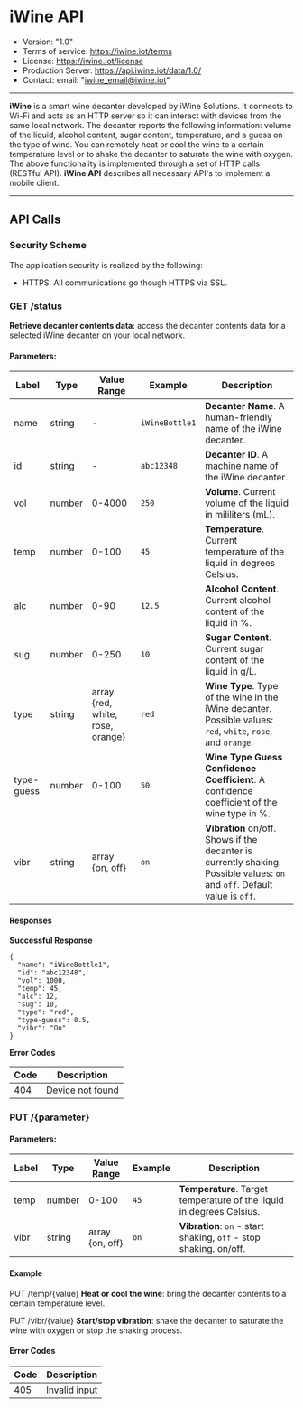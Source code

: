 # iWine API 

* Version: "1.0"
* Terms of service: https://iwine.iot/terms
* License: https://iwine.iot/license
* Production Server: https://api.iwine.iot/data/1.0/
* Contact: email: "iwine_email@iwine.iot"

- - -
**iWine** is a smart wine decanter developed by iWine Solutions. It connects to Wi-Fi and acts as an HTTP server so it can interact with devices from the same local network. The decanter reports the following information: volume of the liquid, alcohol content, sugar content, temperature, and a guess on the type of wine.  You can remotely heat or cool the wine to a certain temperature level or to shake the decanter to saturate the wine with oxygen. The above functionality is implemented through a set of HTTP calls (RESTful API). **iWine API** describes all necessary API's to implement a mobile client.
- - -

## API Calls

### Security Scheme
The application security is realized by the following:
* HTTPS: All communications go though HTTPS via SSL.


### GET /status

**Retrieve decanter contents data**: access the decanter contents data for a selected iWine decanter on your local network.

#### Parameters:

Label     | Type   | Value Range                      | Example       | Description
----------|--------|----------------------------------|---------------|-------------
name      | string |    -                             | `iWineBottle1`| **Decanter Name**. A human-friendly name of the iWine decanter.
id        | string |    -                             | `abc12348`    | **Decanter ID**. A machine name of the iWine decanter. 
vol       | number | 0-4000                           | `250`         | **Volume**. Current volume of the liquid in mililiters (mL). 
temp      | number | 0-100                            | `45`          | **Temperature**. Current temperature of the liquid in degrees Celsius.
alc       | number |  0-90                            | `12.5`        | **Alcohol Content**. Current alcohol content of the liquid in %.
sug       | number | 0-250                            | `10`          | **Sugar Content**. Current sugar content of the liquid in g/L.
type      | string | array {red, white, rose, orange} |`red`          | **Wine Type**. Type of the wine in the iWine decanter. Possible values: `red`, `white`, `rose`, and `orange`. 
type-guess| number | 0-100                              | `50`         | **Wine Type Guess Confidence Coefficient**. A confidence coefficient of the wine type in %.
vibr      | string | array {on, off}                  | `on`          | **Vibration** on/off. Shows if the decanter is currently shaking. Possible values: `on` and `off`. Default value is `off`.

#### Responses
        
**Successful Response**

    {
      "name": "iWineBottle1",
      "id": "abc12348",
      "vol": 1000,
      "temp": 45,
      "alc": 12,
      "sug": 10,
      "type": "red",
      "type-guess": 0.5,
      "vibr": "On"
    }


**Error Codes**

Code |  Description
-----|------------------
404  | Device not found
           
  

### PUT /{parameter}

#### Parameters:

Label     | Type   | Value Range                      | Example       | Description
----------|--------|----------------------------------|---------------|-------------
temp      | number | 0-100                            | `45`          | **Temperature**. Target temperature of the liquid in degrees Celsius.
vibr      | string | array {on, off}                  | `on`          | **Vibration**: `on` - start shaking, `off` - stop shaking. on/off. 

#### Example
PUT /temp/{value}
**Heat or cool the wine**: bring the decanter contents to a certain temperature level.

PUT /vibr/{value}
**Start/stop vibration**: shake the decanter to saturate the wine with oxygen or stop the shaking process.

#### Error Codes

Code | Description
-----|--------------
405  | Invalid input
